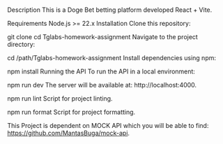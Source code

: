 #

Description
This is a Doge Bet betting platform developed React + Vite.

Requirements
Node.js >= 22.x
Installation
Clone this repository:

git clone
cd Tglabs-homework-assignment
Navigate to the project directory:

cd /path/Tglabs-homework-assignment
Install dependencies using npm:

npm install
Running the API
To run the API in a local environment:

npm run dev
The server will be available at: http://localhost:4000.

npm run lint
Script for project linting.

npm run format
Script for project formatting.

This Project is dependent on MOCK API which you will be able to find: https://github.com/MantasBuga/mock-api.
